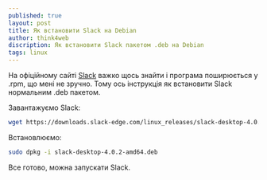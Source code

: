 ```yaml
---
published: true
layout: post
title: Як встановити Slack на Debian
author: think4web
discription: Як встановити Slack пакетом .deb на Debian
tags: linux
---
```


На офіційному сайті [Slack](https://slack.com/) важко щось знайти і програма поширюється у .rpm, що мені не зручно. Тому ось інструкція як встановити Slack нормальним .deb пакетом.

Завантажуємо Slack:

```bash
wget https://downloads.slack-edge.com/linux_releases/slack-desktop-4.0.2-amd64.deb
```

Встановлюємо:

```bash
sudo dpkg -i slack-desktop-4.0.2-amd64.deb
```

Все готово, можна запускати Slack.
